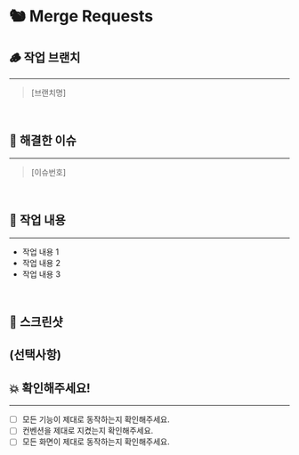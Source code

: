 # 🐿️ Merge Requests
## 🪵 작업 브랜치
---
> [브랜치명]

<br/>

## 🌰 해결한 이슈
---
> [이슈번호]

<br/>

## 🥔 작업 내용
---

- 작업 내용 1
- 작업 내용 2
- 작업 내용 3

<br/>

## 📸 스크린샷
(선택사항)
---


## 💥 확인해주세요!
---
- [ ] 모든 기능이 제대로 동작하는지 확인해주세요.
- [ ] 컨벤션을 제대로 지켰는지 확인해주세요.
- [ ] 모든 화면이 제대로 동작하는지 확인해주세요.

<br/>
